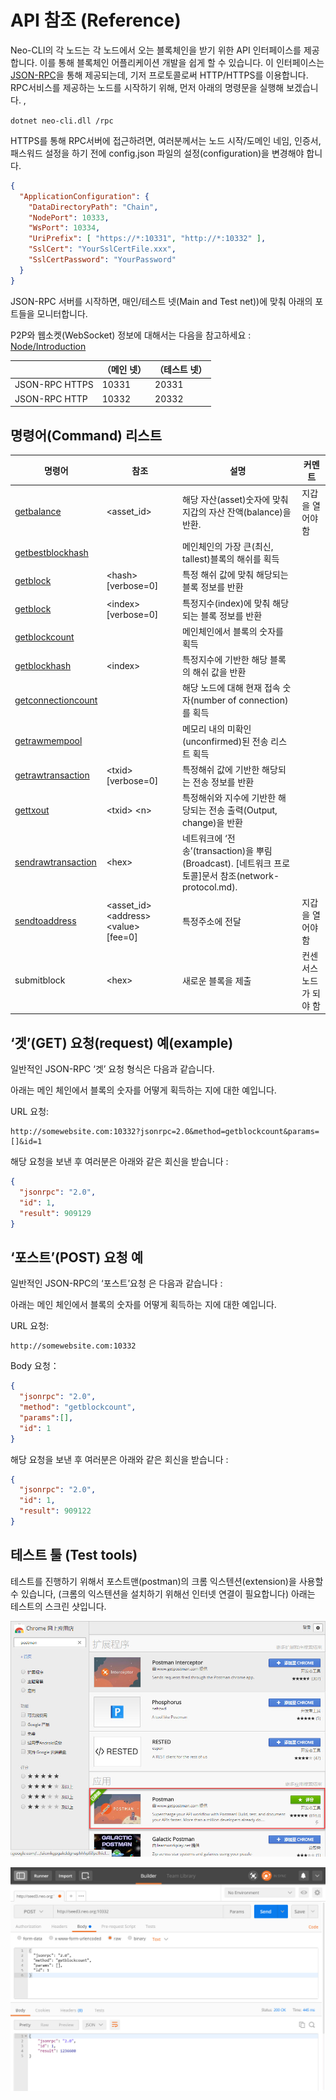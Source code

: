 # API 참조 (Reference)


Neo-CLI의 각 노드는 각 노드에서 오는 블록체인을 받기 위한 API 인터페이스를 제공합니다. 이를 통해 블록체인 어플리케이션 개발을 쉽게 할 수 있습니다. 이 인터페이스는 [JSON-RPC](http://wiki.geekdream.com/Specification/json-rpc_2.0.html)을 통해 제공되는데, 기저 프로토콜로써 HTTP/HTTPS를 이용합니다. RPC서비스를 제공하는 노드를 시작하기 위해, 먼저 아래의 명령문을 실행해 보겠습니다. , 

`dotnet neo-cli.dll /rpc`

HTTPS를 통해 RPC서버에 접근하려면, 여러분께서는 노드 시작/도메인 네임, 인증서, 패스워드 설정을 하기 전에 config.json 파일의 설정(configuration)을 변경해야 합니다.  

```json
{
  "ApplicationConfiguration": {
    "DataDirectoryPath": "Chain",
    "NodePort": 10333,
    "WsPort": 10334,
    "UriPrefix": [ "https://*:10331", "http://*:10332" ],
    "SslCert": "YourSslCertFile.xxx",
    "SslCertPassword": "YourPassword"
  }
}                                          
```

JSON-RPC 서버를 시작하면, 매인/테스트 넷(Main and Test net))에 맞춰 아래의 포트들을 모니터합니다.

P2P와 웹소켓(WebSocket) 정보에 대해서는 다음을 참고하세요 : [Node/Introduction](introduction.md)

|                | （메인 넷） | （테스트 넷） |
| -------------- | ------------ | ------------- |
| JSON-RPC HTTPS | 10331        | 20331         |
| JSON-RPC HTTP  | 10332        | 20332         |

## 명령어(Command) 리스트

| 명령어                                       | 참조                                      | 설명                         | 커멘트       |
| ---------------------------------------- | --------------------------------------- | -------------------------- | -------- |
| [getbalance](api/getbalance.md)          | \<asset_id>                             |해당 자산(asset)숫자에 맞춰 지갑의 자산 잔액(balance)을 반환.   | 지갑을 열어야 함   |
| [getbestblockhash](api/getbestblockhash.md) |                                         | 메인체인의 가장 큰(최신, tallest)블록의 해쉬를 획득           |          |
| [getblock](api/getblock.md)              | \<hash> [verbose=0]                     | 특정 해쉬 값에 맞춰 해당되는 블록 정보를 반환         |          |
| [getblock](api/getblock2.md)             | \<index> [verbose=0]                    | 특정지수(index)에 맞춰 해당되는 블록 정보를 반환          |          |
| [getblockcount](api/getblockcount.md)    |                                         | 메인체인에서 블록의 숫자를 획득                 |          |
| [getblockhash](api/getblockhash.md)      | \<index>                                | 특정지수에 기반한 해당 블록의 해쉬 값을 반환         |          |
| [getconnectioncount](api/getconnectioncount.md) |                                         | 해당 노드에 대해 현재 접속 숫자(number of connection)를 획득                 |          |
| [getrawmempool](api/getrawmempool.md)    |                                         | 메모리 내의 미확인(unconfirmed)된 전송 리스트 획득            |          |
| [getrawtransaction](api/getrawtransaction.md) | \<txid> [verbose=0]                     | 특정해쉬 값에 기반한 해당되는 전송 정보를 반환         |          |
| [gettxout](api/gettxout.md)              | \<txid> \<n>                            | 특정해쉬와 지수에 기반한 해당되는 전송 출력(Output, change)을 반환 |          |
| [sendrawtransaction](api/sendrawtransaction.md) | \<hex>                                  | 네트워크에 ‘전송’(transaction)을 뿌림(Broadcast). [네트워크 프로토콜]문서 참조(network-protocol.md).                       |          |
| [sendtoaddress](api/sendtoaddress.md)    | \<asset_id> \<address> \<value> [fee=0] | 특정주소에 전달                     | 지갑을 열어야 함   |
| submitblock                              | \<hex>                                  | 새로운 블록을 제출                      | 컨센서스 노드가 되야 함 |

## ‘겟’(GET) 요청(request) 예(example)

일반적인 JSON-RPC ‘겟’ 요청 형식은 다음과 같습니다. 

아래는 메인 체인에서 블록의 숫자를 어떻게 획득하는 지에 대한 예입니다. 

URL 요청:

```
http://somewebsite.com:10332?jsonrpc=2.0&method=getblockcount&params=[]&id=1
```

해당 요청을 보낸 후 여러분은 아래와 같은 회신을 받습니다 :

```json
{
  "jsonrpc": "2.0",
  "id": 1,
  "result": 909129
}
```

## ‘포스트’(POST) 요청 예

일반적인 JSON-RPC의 ‘포스트’요청 은 다음과 같습니다 : 

아래는 메인 체인에서 블록의 숫자를 어떻게 획득하는 지에 대한 예입니다.

URL 요청:

```
http://somewebsite.com:10332
```

Body 요청：

```json
{
  "jsonrpc": "2.0",
  "method": "getblockcount",
  "params":[],
  "id": 1
}
```


해당 요청을 보낸 후 여러분은 아래와 같은 회신을 받습니다 :

```json
{
  "jsonrpc": "2.0",
  "id": 1,
  "result": 909122
}
```

## 테스트 툴 (Test tools)

테스트를 진행하기 위해서 포스트맨(postman)의 크롬 익스텐션(extension)을 사용할 수 있습니다,
(크롬의 익스텐션을 설치하기 위해선 인터넷 연결이 필요합니다)
아래는 테스트의 스크린 샷입니다. 

![image](/zh-cn/node/assets/api_2.jpg)

![image](/assets/api_3.jpg)
